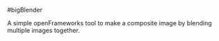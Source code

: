 #bigBlender

A simple openFrameworks tool to make a composite image by blending multiple images together.
